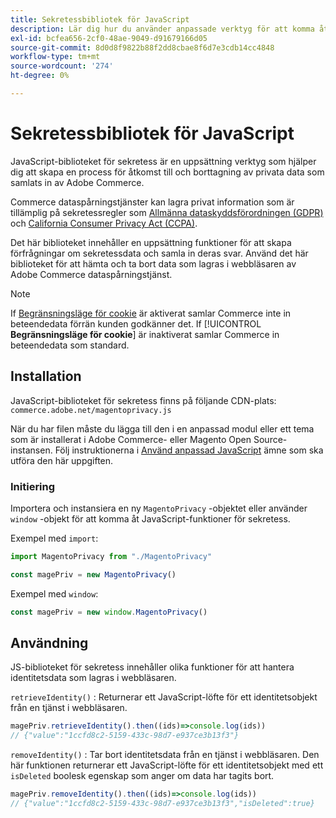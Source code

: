 ```yaml
---
title: Sekretessbibliotek för JavaScript
description: Lär dig hur du använder anpassade verktyg för att komma åt och ta bort kundpersonuppgifter som samlats in av Adobe Commerce.
exl-id: bcfea656-2cf0-48ae-9049-d91679166d05
source-git-commit: 8d0d8f9822b88f2dd8cbae8f6d7e3cdb14cc4848
workflow-type: tm+mt
source-wordcount: '274'
ht-degree: 0%

---
```


<!-- TODO: Remove this topic and redirect to the adobe-privacy-javascript-library.md when the Adobe privacy library has been integrated with Commerce. -->

# Sekretessbibliotek för JavaScript

JavaScript-biblioteket för sekretess är en uppsättning verktyg som hjälper dig att skapa en process för åtkomst till och borttagning av privata data som samlats in av Adobe Commerce.

Commerce dataspårningstjänster kan lagra privat information som är tillämplig på sekretessregler som [Allmänna dataskyddsförordningen (GDPR)](gdpr.md) och [California Consumer Privacy Act (CCPA)](ccpa.md).

Det här biblioteket innehåller en uppsättning funktioner för att skapa förfrågningar om sekretessdata och samla in deras svar. Använd det här biblioteket för att hämta och ta bort data som lagras i webbläsaren av Adobe Commerce dataspårningstjänst.

>[!NOTE]
>
>If [Begränsningsläge för cookie](https://experienceleague.adobe.com/docs/commerce-admin/start/compliance/privacy/compliance-cookie-law.html) är aktiverat samlar Commerce inte in beteendedata förrän kunden godkänner det. If [!UICONTROL **Begränsningsläge för cookie**] är inaktiverat samlar Commerce in beteendedata som standard.

## Installation

JavaScript-biblioteket för sekretess finns på följande CDN-plats: `commerce.adobe.net/magentoprivacy.js`

När du har filen måste du lägga till den i en anpassad modul eller ett tema som är installerat i Adobe Commerce- eller Magento Open Source-instansen. Följ instruktionerna i [Använd anpassad JavaScript](https://developer.adobe.com/commerce/frontend-core/javascript/custom/) ämne som ska utföra den här uppgiften.

### Initiering

Importera och instansiera en ny `MagentoPrivacy` -objektet eller använder `window` -objekt för att komma åt JavaScript-funktioner för sekretess.

Exempel med `import`:

```js
import MagentoPrivacy from "./MagentoPrivacy"

const magePriv = new MagentoPrivacy()
```

Exempel med `window`:

```js
const magePriv = new window.MagentoPrivacy()
```

## Användning

JS-biblioteket för sekretess innehåller olika funktioner för att hantera identitetsdata som lagras i webbläsaren.

`retrieveIdentity()`
: Returnerar ett JavaScript-löfte för ett identitetsobjekt från en tjänst i webbläsaren.

```js
magePriv.retrieveIdentity().then((ids)=>console.log(ids))
// {"value":"1ccfd8c2-5159-433c-98d7-e937ce3b13f3"}
```

`removeIdentity()`
: Tar bort identitetsdata från en tjänst i webbläsaren.
Den här funktionen returnerar ett JavaScript-löfte för ett identitetsobjekt med ett `isDeleted` boolesk egenskap som anger om data har tagits bort.

```js
magePriv.removeIdentity().then((ids)=>console.log(ids))
// {"value":"1ccfd8c2-5159-433c-98d7-e937ce3b13f3","isDeleted":true}
```
